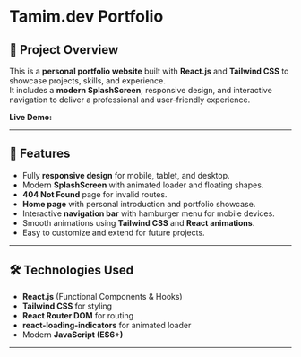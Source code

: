 # Tamim.dev Portfolio

## 🚀 Project Overview
This is a **personal portfolio website** built with **React.js** and **Tailwind CSS** to showcase projects, skills, and experience.  
It includes a **modern SplashScreen**, responsive design, and interactive navigation to deliver a professional and user-friendly experience.

**Live Demo:** 

---

## 🌟 Features
- Fully **responsive design** for mobile, tablet, and desktop.
- Modern **SplashScreen** with animated loader and floating shapes.
- **404 Not Found** page for invalid routes.
- **Home page** with personal introduction and portfolio showcase.
- Interactive **navigation bar** with hamburger menu for mobile devices.
- Smooth animations using **Tailwind CSS** and **React animations**.
- Easy to customize and extend for future projects.

---

## 🛠 Technologies Used
- **React.js** (Functional Components & Hooks)  
- **Tailwind CSS** for styling  
- **React Router DOM** for routing  
- **react-loading-indicators** for animated loader  
- Modern **JavaScript (ES6+)**

---

